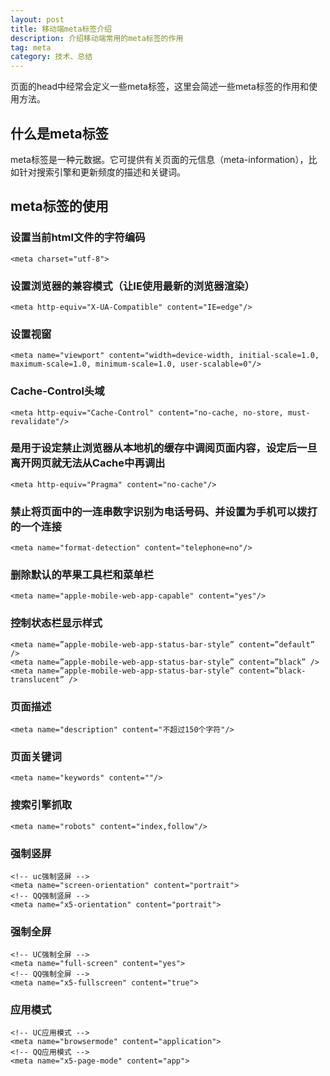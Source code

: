 ```yaml
---
layout: post
title: 移动端meta标签介绍
description: 介绍移动端常用的meta标签的作用
tag: meta
category: 技术、总结
---
```

页面的head中经常会定义一些meta标签，这里会简述一些meta标签的作用和使用方法。

## 什么是meta标签

meta标签是一种元数据。它可提供有关页面的元信息（meta-information），比如针对搜索引擎和更新频度的描述和关键词。

## meta标签的使用

### 设置当前html文件的字符编码

```markup
<meta charset="utf-8">
```

### 设置浏览器的兼容模式（让IE使用最新的浏览器渲染）

```markup
<meta http-equiv="X-UA-Compatible" content="IE=edge"/>
```

### 设置视窗

```markup
<meta name="viewport" content="width=device-width, initial-scale=1.0, maximum-scale=1.0, minimum-scale=1.0, user-scalable=0"/>
```

### Cache-Control头域

```markup
<meta http-equiv="Cache-Control" content="no-cache, no-store, must-revalidate"/>
```

### 是用于设定禁止浏览器从本地机的缓存中调阅页面内容，设定后一旦离开网页就无法从Cache中再调出

```markup
<meta http-equiv="Pragma" content="no-cache"/>
```

### 禁止将页面中的一连串数字识别为电话号码、并设置为手机可以拨打的一个连接

```markup
<meta name="format-detection" content="telephone=no"/>
```

### 删除默认的苹果工具栏和菜单栏

```markup
<meta name="apple-mobile-web-app-capable" content="yes"/>
```

### 控制状态栏显示样式

```markup
<meta name=”apple-mobile-web-app-status-bar-style” content=”default” />  
<meta name=”apple-mobile-web-app-status-bar-style” content=”black” />  
<meta name=”apple-mobile-web-app-status-bar-style” content=”black-translucent” />  
```

### 页面描述

```markup
<meta name="description" content="不超过150个字符"/>
```

### 页面关键词

```markup
<meta name="keywords" content=""/>
```

### 搜索引擎抓取

```markup
<meta name="robots" content="index,follow"/>
```

### 强制竖屏

```markup
<!-- uc强制竖屏 -->
<meta name="screen-orientation" content="portrait">
<!-- QQ强制竖屏 -->
<meta name="x5-orientation" content="portrait">
```

### 强制全屏

```markup
<!-- UC强制全屏 -->
<meta name="full-screen" content="yes">
<!-- QQ强制全屏 -->
<meta name="x5-fullscreen" content="true">
```

### 应用模式

```markup
<!-- UC应用模式 -->
<meta name="browsermode" content="application">
<!-- QQ应用模式 -->
<meta name="x5-page-mode" content="app">
```

